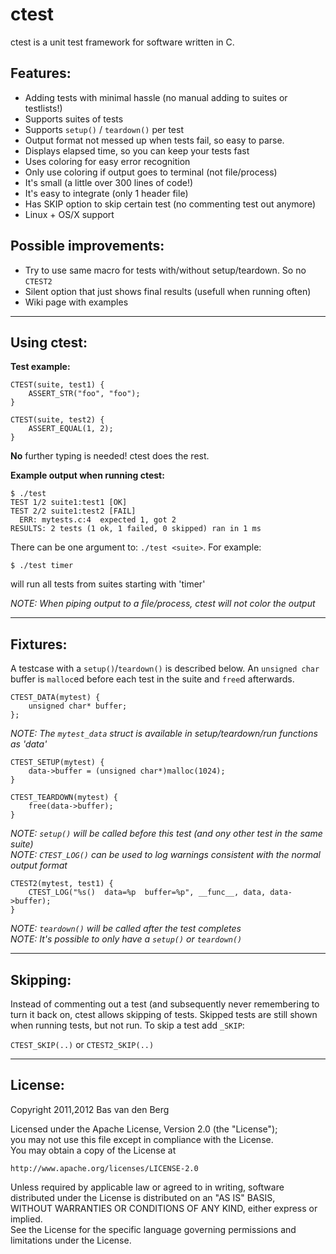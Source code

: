 ctest
=====
ctest is a unit test framework for software written in C.

Features:
---------
- Adding tests with minimal hassle (no manual adding to suites or testlists!)
- Supports suites of tests
- Supports `setup()` / `teardown()` per test
- Output format not messed up when tests fail, so easy to parse.
- Displays elapsed time, so you can keep your tests fast
- Uses coloring for easy error recognition
- Only use coloring if output goes to terminal (not file/process)
- It's small (a little over 300 lines of code!)
- It's easy to integrate (only 1 header file)
- Has SKIP option to skip certain test (no commenting test out anymore)
- Linux + OS/X support

Possible improvements:
----------------------
- Try to use same macro for tests with/without setup/teardown. So no `CTEST2`
- Silent option that just shows final results (usefull when running often)
- Wiki page with examples

----------------------------------------------------------------------------

Using ctest:
------------
**Test example:**

    CTEST(suite, test1) {
        ASSERT_STR("foo", "foo");
    }

    CTEST(suite, test2) {
        ASSERT_EQUAL(1, 2);
    }

**No** further typing is needed! ctest does the rest.

**Example output when running ctest:**

    $ ./test
    TEST 1/2 suite1:test1 [OK]
    TEST 2/2 suite1:test2 [FAIL]
      ERR: mytests.c:4  expected 1, got 2
    RESULTS: 2 tests (1 ok, 1 failed, 0 skipped) ran in 1 ms

There can be one argument to: `./test <suite>`. For example: 

    $ ./test timer

will run all tests from suites starting with 'timer'

*NOTE: When piping output to a file/process, ctest will not color the output*

----------------------------------------------------------------------------

Fixtures:
---------
A testcase with a `setup()`/`teardown()` is described below. An `unsigned
char` buffer is `malloc`ed before each test in the suite and `free`d afterwards.

    CTEST_DATA(mytest) {
        unsigned char* buffer;
    };

*NOTE: The `mytest_data` struct is available in setup/teardown/run functions as 'data'*

    CTEST_SETUP(mytest) {
        data->buffer = (unsigned char*)malloc(1024);
    }

    CTEST_TEARDOWN(mytest) {
        free(data->buffer);
    }

*NOTE: `setup()` will be called before this test (and ony other test in the same suite)*  
*NOTE: `CTEST_LOG()` can be used to log warnings consistent with the normal output format*

    CTEST2(mytest, test1) {
        CTEST_LOG("%s()  data=%p  buffer=%p", __func__, data, data->buffer);
    }

*NOTE: `teardown()` will be called after the test completes*  
*NOTE: It's possible to only have a `setup()` or `teardown()`*

----------------------------------------------------------------------------

Skipping:
---------
Instead of commenting out a test (and subsequently never remembering to turn it
back on, ctest allows skipping of tests. Skipped tests are still shown when running
tests, but not run. To skip a test add `_SKIP`:

`CTEST_SKIP(..)` or `CTEST2_SKIP(..)`

----------------------------------------------------------------------------

License:
--------
Copyright 2011,2012 Bas van den Berg

Licensed under the Apache License, Version 2.0 (the "License");  
you may not use this file except in compliance with the License.  
You may obtain a copy of the License at  

    http://www.apache.org/licenses/LICENSE-2.0

Unless required by applicable law or agreed to in writing, software  
distributed under the License is distributed on an "AS IS" BASIS,  
WITHOUT WARRANTIES OR CONDITIONS OF ANY KIND, either express or implied.  
See the License for the specific language governing permissions and  
limitations under the License.  
